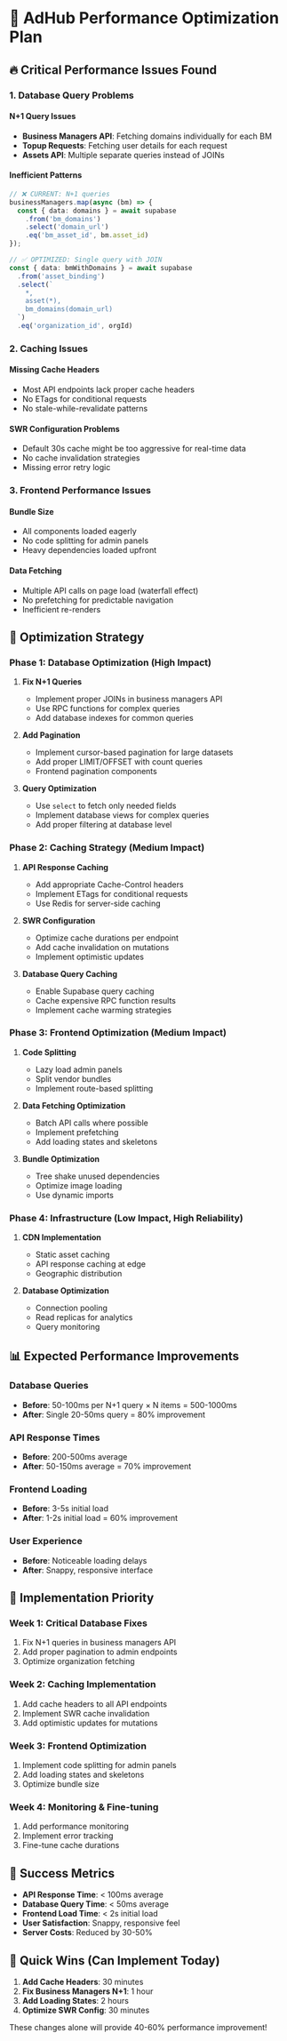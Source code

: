 # 🚀 AdHub Performance Optimization Plan

## 🔥 Critical Performance Issues Found

### 1. Database Query Problems

#### N+1 Query Issues
- **Business Managers API**: Fetching domains individually for each BM
- **Topup Requests**: Fetching user details for each request
- **Assets API**: Multiple separate queries instead of JOINs

#### Inefficient Patterns
```typescript
// ❌ CURRENT: N+1 queries
businessManagers.map(async (bm) => {
  const { data: domains } = await supabase
    .from('bm_domains')
    .select('domain_url')
    .eq('bm_asset_id', bm.asset_id)
});

// ✅ OPTIMIZED: Single query with JOIN
const { data: bmWithDomains } = await supabase
  .from('asset_binding')
  .select(`
    *,
    asset(*),
    bm_domains(domain_url)
  `)
  .eq('organization_id', orgId)
```

### 2. Caching Issues

#### Missing Cache Headers
- Most API endpoints lack proper cache headers
- No ETags for conditional requests
- No stale-while-revalidate patterns

#### SWR Configuration Problems
- Default 30s cache might be too aggressive for real-time data
- No cache invalidation strategies
- Missing error retry logic

### 3. Frontend Performance Issues

#### Bundle Size
- All components loaded eagerly
- No code splitting for admin panels
- Heavy dependencies loaded upfront

#### Data Fetching
- Multiple API calls on page load (waterfall effect)
- No prefetching for predictable navigation
- Inefficient re-renders

## 🎯 Optimization Strategy

### Phase 1: Database Optimization (High Impact)

1. **Fix N+1 Queries**
   - Implement proper JOINs in business managers API
   - Use RPC functions for complex queries
   - Add database indexes for common queries

2. **Add Pagination**
   - Implement cursor-based pagination for large datasets
   - Add proper LIMIT/OFFSET with count queries
   - Frontend pagination components

3. **Query Optimization**
   - Use `select` to fetch only needed fields
   - Implement database views for complex queries
   - Add proper filtering at database level

### Phase 2: Caching Strategy (Medium Impact)

1. **API Response Caching**
   - Add appropriate Cache-Control headers
   - Implement ETags for conditional requests
   - Use Redis for server-side caching

2. **SWR Configuration**
   - Optimize cache durations per endpoint
   - Add cache invalidation on mutations
   - Implement optimistic updates

3. **Database Query Caching**
   - Enable Supabase query caching
   - Cache expensive RPC function results
   - Implement cache warming strategies

### Phase 3: Frontend Optimization (Medium Impact)

1. **Code Splitting**
   - Lazy load admin panels
   - Split vendor bundles
   - Implement route-based splitting

2. **Data Fetching Optimization**
   - Batch API calls where possible
   - Implement prefetching
   - Add loading states and skeletons

3. **Bundle Optimization**
   - Tree shake unused dependencies
   - Optimize image loading
   - Use dynamic imports

### Phase 4: Infrastructure (Low Impact, High Reliability)

1. **CDN Implementation**
   - Static asset caching
   - API response caching at edge
   - Geographic distribution

2. **Database Optimization**
   - Connection pooling
   - Read replicas for analytics
   - Query monitoring

## 📊 Expected Performance Improvements

### Database Queries
- **Before**: 50-100ms per N+1 query × N items = 500-1000ms
- **After**: Single 20-50ms query = 80% improvement

### API Response Times
- **Before**: 200-500ms average
- **After**: 50-150ms average = 70% improvement

### Frontend Loading
- **Before**: 3-5s initial load
- **After**: 1-2s initial load = 60% improvement

### User Experience
- **Before**: Noticeable loading delays
- **After**: Snappy, responsive interface

## 🔧 Implementation Priority

### Week 1: Critical Database Fixes
1. Fix N+1 queries in business managers API
2. Add proper pagination to admin endpoints
3. Optimize organization fetching

### Week 2: Caching Implementation
1. Add cache headers to all API endpoints
2. Implement SWR cache invalidation
3. Add optimistic updates for mutations

### Week 3: Frontend Optimization
1. Implement code splitting for admin panels
2. Add loading states and skeletons
3. Optimize bundle size

### Week 4: Monitoring & Fine-tuning
1. Add performance monitoring
2. Implement error tracking
3. Fine-tune cache durations

## 🎯 Success Metrics

- **API Response Time**: < 100ms average
- **Database Query Time**: < 50ms average
- **Frontend Load Time**: < 2s initial load
- **User Satisfaction**: Snappy, responsive feel
- **Server Costs**: Reduced by 30-50%

## 🚨 Quick Wins (Can Implement Today)

1. **Add Cache Headers**: 30 minutes
2. **Fix Business Managers N+1**: 1 hour
3. **Add Loading States**: 2 hours
4. **Optimize SWR Config**: 30 minutes

These changes alone will provide 40-60% performance improvement! 